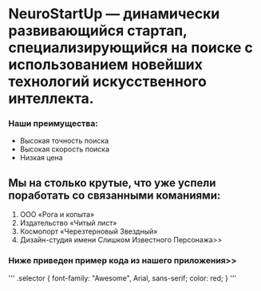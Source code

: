 # NeuroStartUp — динамически развивающийся стартап, специализирующийся на поиске с использованием новейших технологий искусственного интеллекта. 
### Наши преимущества:

* Высокая точность поиска
* Высокая скорость поиска
* Низкая цена


## Мы на столько крутые, что уже успели поработать со связанными команиями:

1. ООО «Рога и копыта»
2. Издательство «Читый лист»
3. Космопорт «Черезтерновый Звездный»
4. Дизайн-студия имени Слишком Известного Персонажа>>
### Ниже приведен пример кода из нашего приложения>>

'''
 .selector {
  font-family: "Awesome", Arial, sans-serif;
  color: red;
}
'''